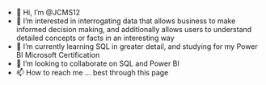 - 👋 Hi, I’m @JCMS12
- 👀 I’m interested in interrogating data that allows business to make informed decision making, and additionally allows users to understand detailed concepts or facts in an interesting way
- 🌱 I’m currently learning SQL in greater detail, and studying for my Power BI Microsoft Certification
- 💞️ I’m looking to collaborate on SQL and Power BI
- 📫 How to reach me ... best through this page

<!---
JCMS12/JCMS12 is a ✨ special ✨ repository because its `README.md` (this file) appears on your GitHub profile.
You can click the Preview link to take a look at your changes.
--->
